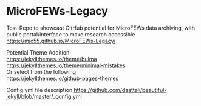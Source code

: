 # MicroFEWs-Legacy

Test-Repo to showcast GitHub potential for MicroFEWs data archiving, with public portal/interface to make research accessible
https://mjc55.github.io/MicroFEWs-Legacy/

Potential Theme Addition: <br />
https://jekyllthemes.io/theme/bulma <br />
https://jekyllthemes.io/theme/minimal-mistakes <br />
Or select from the following <br />
https://jekyllthemes.io/github-pages-themes <br />

Config.yml file description
https://github.com/daattali/beautiful-jekyll/blob/master/_config.yml
